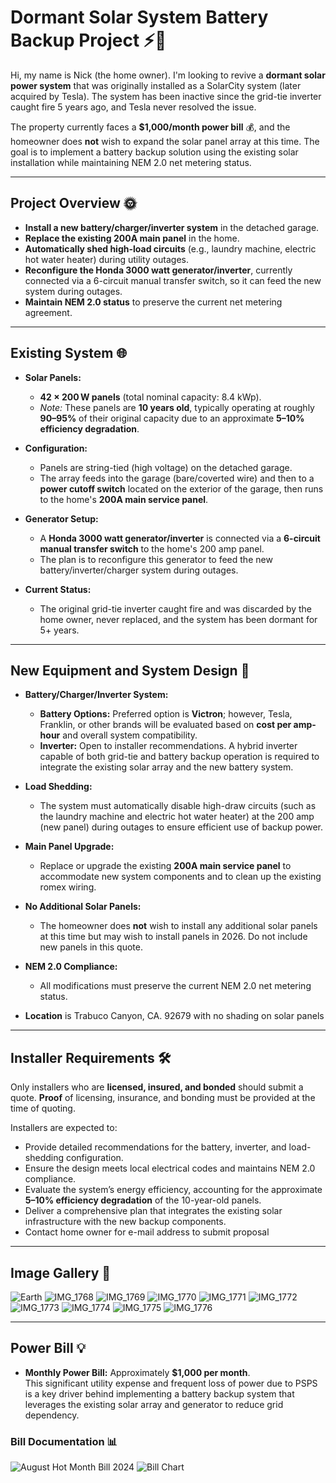 # Dormant Solar System Battery Backup Project ⚡️🔋

Hi, my name is Nick (the home owner).   I'm looking to revive a **dormant solar power system** that was originally installed as a SolarCity system (later acquired by Tesla). The system has been inactive since the grid-tie inverter caught fire 5 years ago, and Tesla never resolved the issue.

The property currently faces a **$1,000/month power bill** 💰, and the homeowner does **not** wish to expand the solar panel array at this time. The goal is to implement a battery backup solution using the existing solar installation while maintaining NEM 2.0 net metering status.

---

## Project Overview 🌞

- **Install a new battery/charger/inverter system** in the detached garage.
- **Replace the existing 200A main panel** in the home.
- **Automatically shed high-load circuits** (e.g., laundry machine, electric hot water heater) during utility outages.
- **Reconfigure the Honda 3000 watt generator/inverter**, currently connected via a 6-circuit manual transfer switch, so it can feed the new system during outages.
- **Maintain NEM 2.0 status** to preserve the current net metering agreement.

---

## Existing System 🌐

- **Solar Panels:**  
  - **42 × 200 W panels** (total nominal capacity: 8.4 kWp).  
  - *Note:* These panels are **10 years old**, typically operating at roughly **90–95%** of their original capacity due to an approximate **5–10% efficiency degradation**.

- **Configuration:**  
  - Panels are string-tied (high voltage) on the detached garage.
  - The array feeds into the garage (bare/coverted wire) and then to a **power cutoff switch** located on the exterior of the garage, then runs to the home's **200A main service panel**.

- **Generator Setup:**  
  - A **Honda 3000 watt generator/inverter** is connected via a **6-circuit manual transfer switch** to the home's 200 amp panel.
  - The plan is to reconfigure this generator to feed the new battery/inverter/charger system during outages.

- **Current Status:**  
  - The original grid-tie inverter caught fire and was discarded by the home owner, never replaced, and the system has been dormant for 5+ years. 

---

## New Equipment and System Design 🔧

- **Battery/Charger/Inverter System:**  
  - **Battery Options:** Preferred option is **Victron**; however, Tesla, Franklin, or other brands will be evaluated based on **cost per amp-hour** and overall system compatibility.  
  - **Inverter:** Open to installer recommendations. A hybrid inverter capable of both grid-tie and battery backup operation is required to integrate the existing solar array and the new battery system.

- **Load Shedding:**  
  - The system must automatically disable high-draw circuits (such as the laundry machine and electric hot water heater) at the 200 amp (new panel) during outages to ensure efficient use of backup power.

- **Main Panel Upgrade:**  
  - Replace or upgrade the existing **200A main service panel** to accommodate new system components and to clean up the existing romex wiring. 

- **No Additional Solar Panels:**  
  - The homeowner does **not** wish to install any additional solar panels at this time but may wish to install panels in 2026.  Do not include new panels in this quote. 

- **NEM 2.0 Compliance:**  
  - All modifications must preserve the current NEM 2.0 net metering status.
 
- **Location** is Trabuco Canyon, CA. 92679 with no shading on solar panels

---

## Installer Requirements 🛠️

Only installers who are **licensed, insured, and bonded** should submit a quote. **Proof** of licensing, insurance, and bonding must be provided at the time of quoting.

Installers are expected to:
- Provide detailed recommendations for the battery, inverter, and load-shedding configuration.
- Ensure the design meets local electrical codes and maintains NEM 2.0 compliance.
- Evaluate the system’s energy efficiency, accounting for the approximate **5–10% efficiency degradation** of the 10-year-old panels.
- Deliver a comprehensive plan that integrates the existing solar infrastructure with the new backup components.
- Contact home owner for e-mail address to submit proposal

---

## Image Gallery 📸

![Earth](./earth.png)
![IMG_1768](./IMG_1768.jpg)
![IMG_1769](./IMG_1769.jpg)
![IMG_1770](./IMG_1770.jpg)
![IMG_1771](./IMG_1771.jpg)
![IMG_1772](./IMG_1772.jpg)
![IMG_1773](./IMG_1773.jpg)
![IMG_1774](./IMG_1774.jpg)
![IMG_1775](./IMG_1775.jpg)
![IMG_1776](./IMG_1776.jpg)

---

## Power Bill 💡

- **Monthly Power Bill:** Approximately **$1,000 per month**.  
  This significant utility expense and frequent loss of power due to PSPS is a key driver behind implementing a battery backup system that leverages the existing solar array and generator to reduce grid dependency.

### Bill Documentation 📊

![August Hot Month Bill 2024](./august-hot-month-bill-2024.png)
![Bill Chart](./bill-chart.png)
